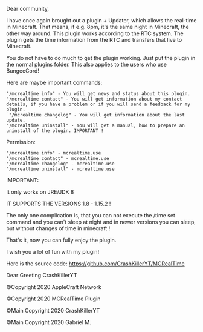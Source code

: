  

Dear community,

 

I have once again brought out a plugin + Updater, which allows the real-time in Minecraft. That means, if e.g. 8pm, it's the same night in Minecraft, the other way around. This plugin works according to the RTC system. The plugin gets the time information from the RTC and transfers that live to Minecraft.

 

You do not have to do much to get the plugin working. Just put the plugin in the normal plugins folder. This also applies to the users who use BungeeCord!

Here are maybe important commands:

 

    "/mcrealtime info" - You will get news and status about this plugin.
    "/mcrealtime contact" - You will get information about my contact details, if you have a problem or if you will send a feedback for my plugin.
     "/mcrealtime changelog" - You will get information about the last update.
    "/mcrealtime uninstall" - You will get a manual, how to prepare an uninstall of the plugin. IMPORTANT !

 

Permission: 

    "/mcrealtime info" - mcrealtime.use
    "/mcrealtime contact" - mcrealtime.use
    "/mcrealtime changelog" - mcrealtime.use 
    "/mcrealtime uninstall" - mcrealtime.use

IMPORTANT:

 

It only works on JRE/JDK 8

 

IT SUPPORTS THE VERSIONS 1.8 - 1.15.2 ! 

 

The only one complication is, that you can not execute the /time set  command and you can't sleep at night and in newer versions you can sleep, but without changes of time in minecraft !

 

That's it, now you can fully enjoy the plugin.

 

I wish you a lot of fun with my plugin!

Here is the source code: https://github.com/CrashKillerYT/MCRealTime

 

Dear Greeting CrashKillerYT

 

©Copyright 2020 AppleCraft Network

©Copyright 2020 MCRealTime Plugin

©Main Copyright 2020 CrashKillerYT

©Main Copyright 2020 Gabriel M.

 
